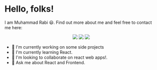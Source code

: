 # Hello, folks! 

I am Muhammad Rabi 😃. Find out more about me and feel free to contact me here:

<p align="center">
    <a href="https://twitter.com/MuhammadRabi_"><img src="https://img.shields.io/badge/twitter-%231FA1F1?style=flat&logo=twitter&logoColor=white"/></a>
    <a href=
       "https://www.linkedin.com/in/muhammad-rabi-07a51b202/"><img src="https://img.shields.io/badge/linkedin-%230177B5?style=flat&logo=linkedin&logoColor=white"/></a>
    <a href="https://www.youtube.com/channel/UCPksZXBOyWw034TuDr5Q32w"><img src="https://img.shields.io/badge/youtube-%23FF0000?style=flat&logo=youtube&logoColor=white"/></a>
  </p>
  

 - 🔭 I'm currently working on some side projects
 - 🌱 I'm currently learning React.
 - 👯 I'm looking to collaborate on react web apps!.
 - 💬 Ask me about React and Frontend.
